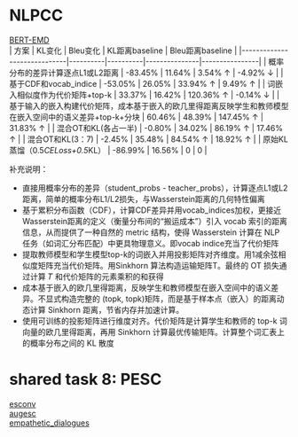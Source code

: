 # NLPCC  
[BERT-EMD](https://github.com/lxk00/BERT-EMD)  
| 方案                          | KL变化    | Bleu变化  | KL距离baseline | Bleu距离baseline |
|-----------------------------|----------|----------|---------------|----------------|
| 概率分布的差异计算逐点L1或L2距离 | -83.45%  | 11.64%   | 3.54% ↑      | -4.92% ↓      |
| 基于CDF和vocab_indice       | -53.05%  | 26.05%   | 33.94% ↑     | 9.49% ↑       |
| 词嵌入相似度作为代价矩阵+top-k | 33.37%   | 16.42%   | 120.36% ↑    | -0.14% ↓      |
| 基于输入的嵌入构建代价矩阵，成本基于嵌入的欧几里得距离反映学生和教师模型在嵌入空间中的语义差异+top-k+分块 | 60.46%   | 48.39%   | 147.45% ↑    | 31.83% ↑     |
| 混合OT和KL(各占一半)         | -0.80%   | 34.02%   | 86.19% ↑     | 17.46% ↑      |
| 混合OT和KL(3：7)            | -2.45%   | 35.48%   | 84.54% ↑     | 18.92% ↑      |
| 原始KL蒸馏（0.5*CELoss+0.5*KL） | -86.99%  | 16.56%   | 0             | 0             |

补充说明：
- 直接用概率分布的差异（student_probs - teacher_probs），计算逐点L1或L2距离，简单的概率分布L1/L2损失，与Wasserstein距离的几何特性偏离
- 基于累积分布函数（CDF），计算CDF差异并用vocab_indices加权，更接近Wasserstein距离的定义（衡量分布间的“搬运成本”）引入 vocab 索引的距离信息，从而提供了一种自然的 metric 结构，使得 Wasserstein 计算在 NLP 任务（如词汇分布匹配）中更具物理意义。即vocab indice充当了代价矩阵
- 提取教师模型和学生模型top-k的词嵌入并用投影矩阵对齐维度。用1减余弦相似度矩阵充当代价矩阵。用Sinkhorn 算法构造运输矩阵T。最终的 OT 损失通过计算 𝑇 和代价矩阵的元素乘积的和获得
- 成本基于嵌入的欧几里得距离，反映学生和教师模型在嵌入空间中的语义差异。不显式构造完整的 (topk, topk)矩阵，而是基于样本点（嵌入）的距离动态计算 Sinkhorn 距离，节省内存并加速计算。
- 使用可训练的投影矩阵进行维度对齐。代价矩阵是计算学生和教师的 top-k 词向量的欧几里得距离，再用 Sinkhorn 计算最优传输矩阵。计算整个词汇表上的概率分布之间的 KL 散度

# shared task 8: PESC  
[esconv](https://huggingface.co/datasets/thu-coai/esconv)  
[augesc](https://huggingface.co/datasets/thu-coai/augesc)  
[empathetic_dialogues](https://huggingface.co/datasets/facebook/empathetic_dialogues)  
